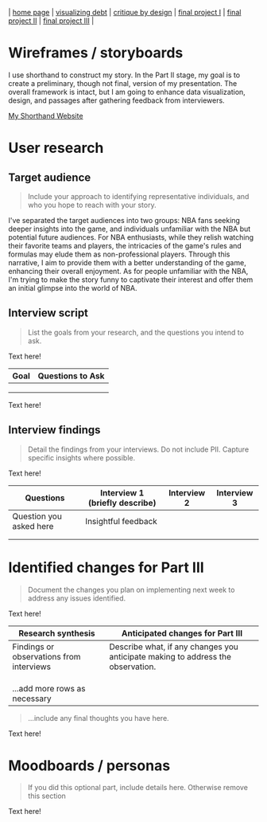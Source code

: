 | [home page](https://cmustudent.github.io/tswd-portfolio-templates/) | [visualizing debt](visualizing-government-debt) | [critique by design](critique-by-design) | [final project I](final-project-part-one) | [final project II](final-project-part-two) | [final project III](final-project-part-three) |

# Wireframes / storyboards

I use shorthand to construct my story. In the Part II stage, my goal is to create a preliminary, though not final, version of my presentation. The overall framework is intact, but I am going to enhance data visualization, design, and passages after gathering feedback from interviewers. 

[My Shorthand Website](https://preview.shorthand.com/FzLgSsiPhXzQjqPj)

# User research 

## Target audience
> Include your approach to identifying representative individuals, and who you hope to reach with your story. 

I've separated the target audiences into two groups: NBA fans seeking deeper insights into the game, and individuals unfamiliar with the NBA but potential future audiences. For NBA enthusiasts, while they relish watching their favorite teams and players, the intricacies of the game's rules and formulas may elude them as non-professional players. Through this narrative, I aim to provide them with a better understanding of the game, enhancing their overall enjoyment. As for people unfamiliar with the NBA, I'm trying to make the story funny to captivate their interest and offer them an initial glimpse into the world of NBA.

## Interview script
> List the goals from your research, and the questions you intend to ask. 

Text here!

| Goal | Questions to Ask |
|------|------------------|
|      |                  |
|      |                  |
|      |                  |


Text here!

## Interview findings
> Detail the findings from your interviews.  Do not include PII.  Capture specific insights where possible.

Text here!

| Questions               | Interview 1 (briefly describe) | Interview 2 | Interview 3 |
|-------------------------|--------------------------------|-------------|-------------|
| Question you asked here | Insightful feedback            |             |             |
|                         |                                |             |             |
|                         |                                |             |             |


# Identified changes for Part III
> Document the changes you plan on implementing next week to address any issues identified.  

Text here!

| Research synthesis                       | Anticipated changes for Part III                                                |
|------------------------------------------|---------------------------------------------------------------------------------|
| Findings or observations from interviews | Describe what, if any changes you anticipate making to address the observation. |
|                                          |                                                                                 |
|                                          |                                                                                 |
|                                          |                                                                                 |
| ...add more rows as necessary            |                                                                                 |

> ...include any final thoughts you have here. 

Text here!

# Moodboards / personas
> If you did this optional part, include details here.  Otherwise remove this section

Text here!

